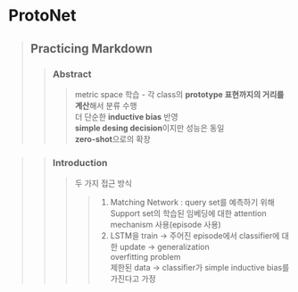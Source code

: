 # ProtoNet
>## Practicing Markdown
>>### Abstract
>>> metric space 학습 - 각 class의 **prototype 표현까지의 거리를 계산**해서 분류 수행  
더 단순한 **inductive bias** 반영  
**simple desing decision**이지만 성능은 동일  
**zero-shot**으로의 확장  

>>### Introduction
>>> 두 가지 접근 방식  
>>>> 1. Matching Network : query set를 예측하기 위해 Support set의 학습된 임베딩에 대한 attention mechanism 사용(episode 사용)  
>>>> 2. LSTM을 train -> 주어진 episode에서 classifier에 대한 update -> generalization  
>>> overfitting problem  
>>>>제한된 data -> classifier가 simple inductive bias를 가진다고 가정  
 
